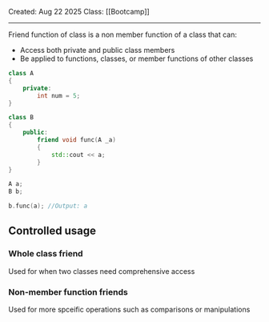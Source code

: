 Created: Aug 22 2025
Class: [[Bootcamp]] 
- - -

Friend function of class is a non member function of a class that can:
- Access both private and public class members
- Be applied to functions, classes, or member functions of other classes

```cpp
class A
{
	private:
		int num = 5;
}

class B
{
	public:
		friend void func(A _a)
		{
			std::cout << a;
		}
}

A a;
B b;

b.func(a); //Output: a
```

## Controlled usage
### Whole class friend
Used for when two classes need comprehensive access

### Non-member function friends
Used for more spceific operations such as comparisons or manipulations